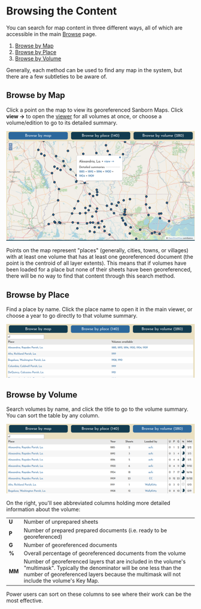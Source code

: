 # Browsing the Content

You can search for map content in three different ways, all of which are accessible in the main [Browse](https://oldinsurancemaps.net/browse) page.

1. [Browse by Map](#browse-by-map)
2. [Browse by Place](#browse-by-place)
3. [Browse by Volume](#browse-by-volume)

Generally, each method can be used to find any map in the system, but there are a few subtleties to be aware of.

## Browse by Map

Click a point on the map to view its georeferenced Sanborn Maps. Click **view &rarr;** to open the [viewer](./viewer.md) for all volumes at once, or choose a volume/edition to go to its detailed summary.

![Browse by map interface](_assets/images/browse-by-map.png)

Points on the map represent "places" (generally, cities, towns, or villages) with at least one volume that has at least one georeferenced document (the point is the centroid of all layer extents). This means that if volumes have been loaded for a place but none of their sheets have been georeferenced, there will be no way to find that content through this search method.

## Browse by Place

Find a place by name. Click the place name to open it in the main viewer, or choose a year to go directly to that volume summary.

![Browse by map interface](_assets/images/browse-by-place.png)

## Browse by Volume

Search volumes by name, and click the title to go to the volume summary. You can sort the table by any column.

![Browse by volume interface](_assets/images/browse-by-volume.png)

On the right, you'll see abbreviated columns holding more detailed information about the volume:

| | |
|-------------------------|-----------|
| **U** | Number of unprepared sheets |
| **P** | Number of prepared prepared documents (i.e. ready to be georeferenced) |
| **G** | Number of georeferenced documents |
| **%** | Overall percentage of georeferenced documents from the volume |
| **MM** | Number of georeferenced layers that are included in the volume's "multimask". Typically the denominator will be one less than the number of georeferenced layers because the multimask will not include the volume's Key Map. |

Power users can sort on these columns to see where their work can be the most effective.